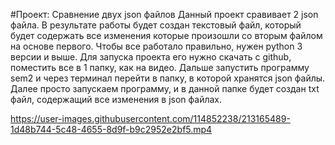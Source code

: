 #Проект: Сравнение двух json файлов
Данный проект сравивает 2 json файла. В результате работы будет создан текстовый файл, который будет содержать все изменения которые произошли со вторым файлом на основе первого.
Чтобы все работало правильно, нужен python 3 версии и выше.
Для запуска проекта его нужно скачать с github, поместить все в 1 папку, как на видео. Дальше запустить программу sem2 и через терминал перейти в папку, в которой хранятся json файлы. Далее просто запускаем программу, и в данной папке будет создан txt файл, содержащий все изменения в json файлах.


https://user-images.githubusercontent.com/114852238/213165489-1d48b744-5c48-4655-8d9f-b9c2952e2bf5.mp4

